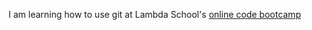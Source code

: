 I am learning how to use git at Lambda School's <a href='https://lambdaschool.com/mini-bootcamp/'> online code bootcamp</a>
